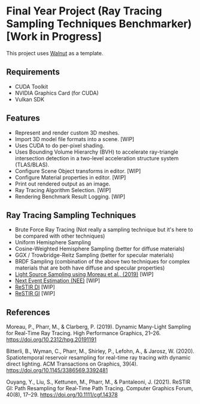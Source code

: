 # Final Year Project (Ray Tracing Sampling Techniques Benchmarker) [Work in Progress]

This project uses [Walnut](https://github.com/TheCherno/Walnut) as a template.

## Requirements
- CUDA Toolkit
- NVIDIA Graphics Card (for CUDA)
- Vulkan SDK

## Features
- Represent and render custom 3D meshes.
- Import 3D model file formats into a scene. [WIP]
- Uses CUDA to do per-pixel shading.
- Uses Bounding Volume Hierarchy (BVH) to accelerate ray-triangle intersection detection in a two-level acceleration structure system (TLAS/BLAS).
- Configure Scene Object transforms in editor. [WIP]
- Configure Material properties in editor. [WIP]
- Print out rendered output as an image.
- Ray Tracing Algorithm Selection. [WIP]
- Rendering Benchmark Result Logging. [WIP]

## Ray Tracing Sampling Techniques
- Brute Force Ray Tracing (Not really a sampling technique but it's here to be compared with other techniques)
- Uniform Hemisphere Sampling
- Cosine-Weighted Hemisphere Sampling (better for diffuse materials)
- GGX / Trowbridge-Reitz Sampling (better for specular materials)
- BRDF Sampling (combination of the above two techniques for complex materials that are both have diffuse and specular properties)
- [Light Source Sampling using Moreau et al., (2019)](https://doi.org/10.2312/hpg.20191191) [WIP]
- [Next Event Estimation (NEE)](https://www.cg.tuwien.ac.at/sites/default/files/course/4411/attachments/08_next%20event%20estimation.pdf) [WIP]
- [ReSTIR DI](https://doi.org/10.1145/3386569.3392481) [WIP]
- [ReSTIR GI](https://doi.org/10.1111/cgf.14378) [WIP]
 


## References
Moreau, P., Pharr, M., & Clarberg, P. (2019). Dynamic Many-Light Sampling for Real-Time Ray Tracing. High Performance Graphics, 21–26. https://doi.org/10.2312/hpg.20191191

Bitterli, B., Wyman, C., Pharr, M., Shirley, P., Lefohn, A., & Jarosz, W. (2020). Spatiotemporal reservoir resampling for real-time ray tracing with dynamic direct lighting. ACM Transactions on Graphics, 39(4). https://doi.org/10.1145/3386569.3392481

Ouyang, Y., Liu, S., Kettunen, M., Pharr, M., & Pantaleoni, J. (2021). ReSTIR GI: Path Resampling for Real‐Time Path Tracing. Computer Graphics Forum, 40(8), 17–29. https://doi.org/10.1111/cgf.14378
